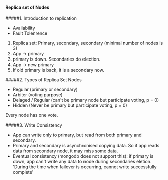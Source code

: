 #### Replica set of Nodes

#####1. Introduction to replication

* Availability
* Fault Tolenrence

1.  Replica set: Primary, secondary, secondary (minimal number of nodes is 3)
2.  App -> primary
3.  primary is down. Secondaries do election.
4.  App -> new primary
5.  If old primary is back, it is a secondary now.


#####2. Types of Replica Set Nodes

* Regular (primary or secondary)
* Arbiter (voting purpose)
* Delaged / Regular (can't be primary node but participate voting, p = 0)
* Hidden (Never be primary but participate voting, p = 0)

Every node has one vote.

#####3. Write Consistency
* App can write only to primary, but read from both primary and secondary.
* Primary and secondary is asynchronised copying data. So if app reads data from secondary node, it may miss some data.
* Eventual consistency (mongodb does not support this): if primary is down, app can't write any data to node during secondaries eletion. 'During the time when failover is occurring, cannot write successfully complete'


